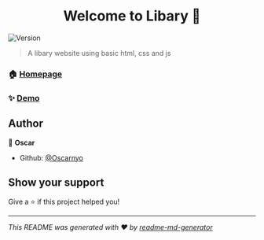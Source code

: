 <h1 align="center">Welcome to Libary 👋</h1>
<p>
  <img alt="Version" src="https://img.shields.io/badge/version-1.0-blue.svg?cacheSeconds=2592000" />
</p>

> A libary website using basic html, css and js

### 🏠 [Homepage](https://oscarnyo.github.io/E-commerce/)

### ✨ [Demo](https://oscarnyo.github.io/E-commerce/)

## Author

👤 **Oscar**

* Github: [@Oscarnyo](https://github.com/Oscarnyo)

## Show your support

Give a ⭐️ if this project helped you!

***
_This README was generated with ❤️ by [readme-md-generator](https://github.com/kefranabg/readme-md-generator)_